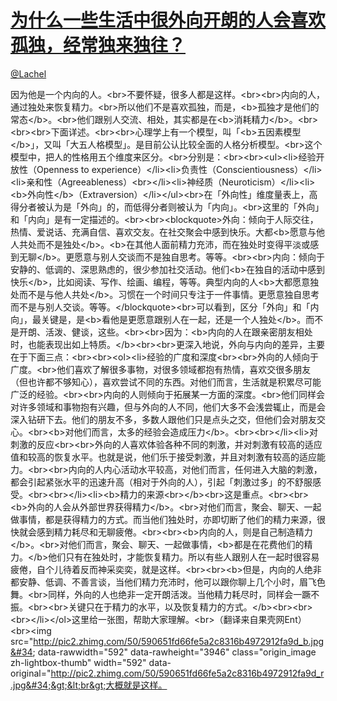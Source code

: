 
#  [为什么一些生活中很外向开朗的人会喜欢孤独，经常独来独往？](https://zhihu.com/questions/24303670)



[@Lachel](https://zhihu.com/people/d788cfe0be41c102852ff675710e126e)

因为他是一个内向的人。&lt;br&gt;不要怀疑，很多人都是这样。&lt;br&gt;&lt;br&gt;内向的人，通过独处来恢复精力。&lt;br&gt;所以他们不是喜欢孤独，而是，&lt;b&gt;孤独才是他们的常态&lt;/b&gt;。&lt;br&gt;他们跟别人交流、相处，其实都是在&lt;b&gt;消耗精力&lt;/b&gt;。&lt;br&gt;&lt;br&gt;&lt;br&gt;下面详述。&lt;br&gt;&lt;br&gt;心理学上有一个模型，叫「&lt;b&gt;五因素模型&lt;/b&gt;」，又叫「大五人格模型」。是目前公认比较全面的人格分析模型。&lt;br&gt;这个模型中，把人的性格用五个维度来区分。&lt;br&gt;分别是：&lt;br&gt;&lt;br&gt;&lt;ul&gt;&lt;li&gt;经验开放性（Openness to experience）&lt;/li&gt;&lt;li&gt;负责性（Conscientiousness）&lt;/li&gt;&lt;li&gt;亲和性（Agreeableness）&lt;br&gt;&lt;/li&gt;&lt;li&gt;神经质（Neuroticism）&lt;/li&gt;&lt;li&gt;&lt;b&gt;外向性&lt;/b&gt;（Extraversion）&lt;/li&gt;&lt;/ul&gt;&lt;br&gt;在「外向性」维度量表上，高得分者被认为是「外向」的，而低得分者则被认为「内向」。&lt;br&gt;这里的「外向」和「内向」是有一定描述的。&lt;br&gt;&lt;br&gt;&lt;blockquote&gt;外向：倾向于人际交往，热情、爱说话、充满自信、喜欢交友。在社交聚会中感到快乐。大都&lt;b&gt;愿意与他人共处而不是独处&lt;/b&gt;。&lt;b&gt;在其他人面前精力充沛，而在独处时变得平淡或感到无聊&lt;/b&gt;。更愿意与别人交谈而不是独自思考。等等。&lt;br&gt;&lt;br&gt;内向：倾向于安静的、低调的、深思熟虑的，很少参加社交活动。他们&lt;b&gt;在独自的活动中感到快乐&lt;/b&gt;，比如阅读、写作、绘画、编程，等等。典型内向的人&lt;b&gt;大都愿意独处而不是与他人共处&lt;/b&gt;。习惯在一个时间只专注于一件事情。更愿意独自思考而不是与别人交谈。等等。&lt;/blockquote&gt;&lt;br&gt;可以看到，区分「外向」和「内向」，最关键是，是&lt;b&gt;看他是更愿意跟别人在一起，还是一个人独处&lt;/b&gt;。而不是开朗、活泼、健谈，这些。&lt;br&gt;&lt;br&gt;因为：&lt;b&gt;内向的人在跟亲密朋友相处时，也能表现出如上特质。&lt;/b&gt;&lt;br&gt;&lt;br&gt;更深入地说，外向与内向的差异，主要在于下面三点：&lt;br&gt;&lt;br&gt;&lt;ol&gt;&lt;li&gt;经验的广度和深度&lt;br&gt;&lt;br&gt;外向的人倾向于广度。&lt;br&gt;他们喜欢了解很多事物，对很多领域都抱有热情，喜欢交很多朋友（但也许都不够知心），喜欢尝试不同的东西。对他们而言，生活就是积累尽可能广泛的经验。&lt;br&gt;&lt;br&gt;内向的人则倾向于拓展某一方面的深度。&lt;br&gt;他们同样会对许多领域和事物抱有兴趣，但与外向的人不同，他们大多不会浅尝辄止，而是会深入钻研下去。他们的朋友不多，多数人跟他们只是点头之交，但他们会对朋友交心。&lt;br&gt;&lt;b&gt;对他们而言，太多的经验会造成压力&lt;/b&gt;。&lt;br&gt;&lt;br&gt;&lt;/li&gt;&lt;li&gt;对刺激的反应&lt;br&gt;&lt;br&gt;外向的人喜欢体验各种不同的刺激，并对刺激有较高的适应值和较高的恢复水平。也就是说，他们乐于接受刺激，并且对刺激有较高的适应能力。&lt;br&gt;&lt;br&gt;内向的人内心活动水平较高，对他们而言，任何进入大脑的刺激，都会引起紧张水平的迅速升高（相对于外向的人），引起「刺激过多」的不舒服感受。&lt;br&gt;&lt;br&gt;&lt;/li&gt;&lt;li&gt;&lt;b&gt;精力的来源&lt;br&gt;&lt;/b&gt;&lt;br&gt;这是重点。&lt;br&gt;&lt;br&gt;&lt;b&gt;外向的人会从外部世界获得精力&lt;/b&gt;。&lt;br&gt;对他们而言，聚会、聊天、一起做事情，都是获得精力的方式。而当他们独处时，亦即切断了他们的精力来源，很快就会感到精力耗尽和无聊疲倦。&lt;br&gt;&lt;br&gt;&lt;b&gt;内向的人，则是自己制造精力&lt;/b&gt;。&lt;br&gt;对他们而言，聚会、聊天、一起做事情，&lt;b&gt;都是在花费他们的精力。&lt;/b&gt;他们只有在独处时，才能恢复精力。所以有些人跟别人在一起时很容易疲倦，自个儿待着反而神采奕奕，就是这样。&lt;br&gt;&lt;br&gt;&lt;b&gt;但是，内向的人绝非都安静、低调、不善言谈，当他们精力充沛时，他可以跟你聊上几个小时，眉飞色舞。&lt;br&gt;同样，外向的人也绝非一定开朗活泼。当他精力耗尽时，同样会一蹶不振。&lt;br&gt;&lt;br&gt;关键只在于精力的水平，以及恢复精力的方式。&lt;/b&gt;&lt;br&gt;&lt;br&gt;&lt;br&gt;&lt;/li&gt;&lt;/ol&gt;这里给一张图，帮助大家理解。&lt;br&gt;（翻译来自果壳网Ent）&lt;br&gt;&lt;img src=&#34;http://pic2.zhimg.com/50/590651fd66fe5a2c8316b4972912fa9d_b.jpg&#34; data-rawwidth=&#34;592&#34; data-rawheight=&#34;3946&#34; class=&#34;origin_image zh-lightbox-thumb&#34; width=&#34;592&#34; data-original=&#34;http://pic2.zhimg.com/50/590651fd66fe5a2c8316b4972912fa9d_r.jpg&#34;&gt;&lt;br&gt;大概就是这样。